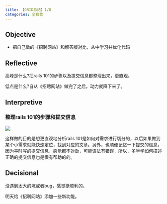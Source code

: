 ```yaml
---
title: 【ORID总结】1/8
categories: 全栈营
---
```


## Objective

- 把自己做的《招聘网站》和解答版对比，从中学习并优化代码

## Reflective

高峰是什么?把rails 101的步骤以及提交信息都整理出来，更直观。

低点是什么?自从《招聘网站》做完了之后，动力就降下来了。

## Interpretive

### 整理rails 101的步骤和提交信息

![][image-1]

这样做的目的是想更直观地分析rails 101是如何对需求进行切分的，以后如果做到某个小需求就能快速定位，找到对应的文章。另外，也顺便记忆一下提交的信息，因为平时写的提交信息，感觉都不对劲，可能语法有错误，所以，多学学如何描述正确的提交信息也是很有帮助的的。

## Decisional

没遇到太大的坑或者bug，感觉挺顺利的。

明天给《招聘网站》添加一些新功能。

[image-1]:	http://oggx6lf7f.bkt.clouddn.com/isf9j.png
